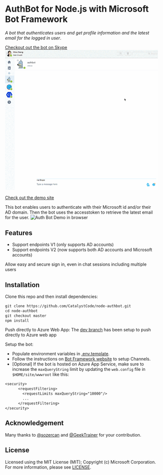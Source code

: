 # AuthBot for Node.js with Microsoft Bot Framework

_A bot that authenticates users and get profile information and the latest email for the logged in user_.

[Checkout out the bot on Skype](https://join.skype.com/bot/dce91571-f312-4395-8602-91a145d1f52a)
![Auth Bot Demo in Skype](botdemoskype.gif)

[Check out the demo site](https://authbot.azurewebsites.net/)

This bot enables users to authenticate with their Microsoft id and/or their AD domain. Then the bot uses the accesstoken to retrieve the latest email for the user.
![Auth Bot Demo in browser](botdemoweb.gif)

## Features
* Support endpoints V1 (only supports AD accounts)
* Support endpoints V2 (now supports both AD accounts and Microsoft accounts)

Allow easy and secure sign in, even in chat sessions including multiple users

## Installation

Clone this repo and then install dependencies:

    git clone https://github.com/CatalystCode/node-authbot.git
    cd node-authbot
    git checkout master
    npm install

Push directly to Azure Web App:
     The [dev branch](https://github.com/CatalystCode/node-authbot/tree/dev) has been setup to push directly to Azure web app

Setup the bot:
* Populate environment variables in [.env.template](.env.template).
* Follow the instructions on [Bot Framework website](https://dev.botframework.com/bots) to setup Channels.
* [Optional] If the bot is hosted on Azure App Service, make sure to increase the `maxQueryString` limit by updating the `web.config` file in `$HOME/site/wwwroot` like this:

```
<security>
	  <requestFiltering>
	  	<requestLimits maxQueryString="10000"/>
	  	...
	  </requestFiltering>
</security>

```

## Acknowledgement
Many thanks to [@sozercan](https://github.com/sozercan) and [@GeekTrainer](https://github.com/GeekTrainer) for your contribution.


## License
Licensed using the MIT License (MIT); Copyright (c) Microsoft Corporation. For more information, please see [LICENSE](LICENSE).
